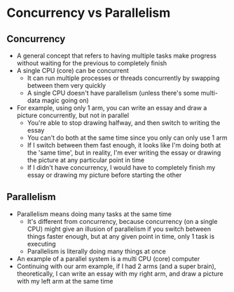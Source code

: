 # Concurrency vs Parallelism

## Concurrency

- A general concept that refers to having multiple tasks make progress without waiting for the previous to completely finish
- A single CPU (core) can be concurrent
  - It can run multiple processes or threads concurrently by swapping between them very quickly
  - A single CPU doesn't have parallelism (unless there's some multi-data magic going on)
- For example, using only 1 arm, you can write an essay and draw a picture concurrently, but not in parallel
  - You're able to stop drawing halfway, and then switch to writing the essay
  - You can't do both at the same time since you only can only use 1 arm
  - If I switch between them fast enough, it looks like I'm doing both at the 'same time', but in reality, I'm ever writing the essay or drawing the picture at any particular point in time
  - If I didn't have concurrency, I would have to completely finish my essay or drawing my picture before starting the other

## Parallelism

- Parallelism means doing many tasks at the same time
  - It's different from concurrency, because concurrency (on a single CPU) might give an illusion of parallelism if you switch between things faster enough, but at any given point in time, only 1 task is executing
  - Parallelism is literally doing many things at once
- An example of a parallel system is a multi CPU (core) computer
- Continuing with our arm example, if I had 2 arms (and a super brain), theoretically, I can write an essay with my right arm, and draw a picture with my left arm at the same time
